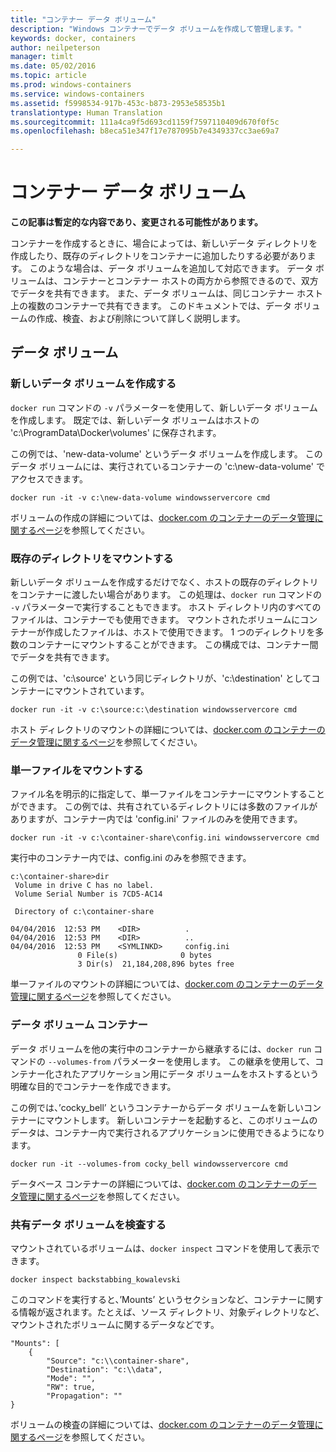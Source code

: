 ```yaml
---
title: "コンテナー データ ボリューム"
description: "Windows コンテナーでデータ ボリュームを作成して管理します。"
keywords: docker, containers
author: neilpeterson
manager: timlt
ms.date: 05/02/2016
ms.topic: article
ms.prod: windows-containers
ms.service: windows-containers
ms.assetid: f5998534-917b-453c-b873-2953e58535b1
translationtype: Human Translation
ms.sourcegitcommit: 111a4ca9f5d693cd1159f7597110409d670f0f5c
ms.openlocfilehash: b8eca51e347f17e787095b7e4349337cc3ae69a7

---
```


# コンテナー データ ボリューム

**この記事は暫定的な内容であり、変更される可能性があります。** 

コンテナーを作成するときに、場合によっては、新しいデータ ディレクトリを作成したり、既存のディレクトリをコンテナーに追加したりする必要があります。 このような場合は、データ ボリュームを追加して対応できます。 データ ボリュームは、コンテナーとコンテナー ホストの両方から参照できるので、双方でデータを共有できます。 また、データ ボリュームは、同じコンテナー ホスト上の複数のコンテナーで共有できます。 このドキュメントでは、データ ボリュームの作成、検査、および削除について詳しく説明します。

## データ ボリューム

### 新しいデータ ボリュームを作成する

`docker run` コマンドの `-v` パラメーターを使用して、新しいデータ ボリュームを作成します。 既定では、新しいデータ ボリュームはホストの 'c:\ProgramData\Docker\volumes' に保存されます。

この例では、'new-data-volume' というデータ ボリュームを作成します。 このデータ ボリュームには、実行されているコンテナーの 'c:\new-data-volume' でアクセスできます。

```none
docker run -it -v c:\new-data-volume windowsservercore cmd
```

ボリュームの作成の詳細については、[docker.com のコンテナーのデータ管理に関するページ](https://docs.docker.com/engine/userguide/containers/dockervolumes/#data-volumes)を参照してください。

### 既存のディレクトリをマウントする

新しいデータ ボリュームを作成するだけでなく、ホストの既存のディレクトリをコンテナーに渡したい場合があります。 この処理は、`docker run` コマンドの `-v` パラメーターで実行することもできます。 ホスト ディレクトリ内のすべてのファイルは、コンテナーでも使用できます。 マウントされたボリュームにコンテナーが作成したファイルは、ホストで使用できます。 1 つのディレクトリを多数のコンテナーにマウントすることができます。 この構成では、コンテナー間でデータを共有できます。

この例では、'c:\source' という同じディレクトリが、'c:\destination' としてコンテナーにマウントされています。

```none
docker run -it -v c:\source:c:\destination windowsservercore cmd
```

ホスト ディレクトリのマウントの詳細については、[docker.com のコンテナーのデータ管理に関するページ](https://docs.docker.com/engine/userguide/containers/dockervolumes/#mount-a-host-directory-as-a-data-volume)を参照してください。

### 単一ファイルをマウントする

ファイル名を明示的に指定して、単一ファイルをコンテナーにマウントすることができます。 この例では、共有されているディレクトリには多数のファイルがありますが、コンテナー内では 'config.ini' ファイルのみを使用できます。 

```none
docker run -it -v c:\container-share\config.ini windowsservercore cmd
```

実行中のコンテナー内では、config.ini のみを参照できます。

```none
c:\container-share>dir
 Volume in drive C has no label.
 Volume Serial Number is 7CD5-AC14

 Directory of c:\container-share

04/04/2016  12:53 PM    <DIR>          .
04/04/2016  12:53 PM    <DIR>          ..
04/04/2016  12:53 PM    <SYMLINKD>     config.ini
               0 File(s)              0 bytes
               3 Dir(s)  21,184,208,896 bytes free
```

単一ファイルのマウントの詳細については、[docker.com のコンテナーのデータ管理に関するページ](https://docs.docker.com/engine/userguide/containers/dockervolumes/#mount-a-host-directory-as-a-data-volume)を参照してください。

### データ ボリューム コンテナー

データ ボリュームを他の実行中のコンテナーから継承するには、`docker run` コマンドの `--volumes-from` パラメーターを使用します。 この継承を使用して、コンテナー化されたアプリケーション用にデータ ボリュームをホストするという明確な目的でコンテナーを作成できます。 

この例では、’cocky_bell’ というコンテナーからデータ ボリュームを新しいコンテナーにマウントします。 新しいコンテナーを起動すると、このボリュームのデータは、コンテナー内で実行されるアプリケーションに使用できるようになります。  

```none
docker run -it --volumes-from cocky_bell windowsservercore cmd
```

データベース コンテナーの詳細については、[docker.com のコンテナーのデータ管理に関するページ](https://docs.docker.com/engine/userguide/containers/dockervolumes/#mount-a-host-file-as-a-data-volume)を参照してください。

### 共有データ ボリュームを検査する

マウントされているボリュームは、`docker inspect` コマンドを使用して表示できます。

```none
docker inspect backstabbing_kowalevski
```

このコマンドを実行すると、’Mounts’ というセクションなど、コンテナーに関する情報が返されます。たとえば、ソース ディレクトリ、対象ディレクトリなど、マウントされたボリュームに関するデータなどです。

```none
"Mounts": [
    {
        "Source": "c:\\container-share",
        "Destination": "c:\\data",
        "Mode": "",
        "RW": true,
        "Propagation": ""
}
```

ボリュームの検査の詳細については、[docker.com のコンテナーのデータ管理に関するページ](https://docs.docker.com/engine/userguide/containers/dockervolumes/#locating-a-volume)を参照してください。




<!--HONumber=Jun16_HO4-->


